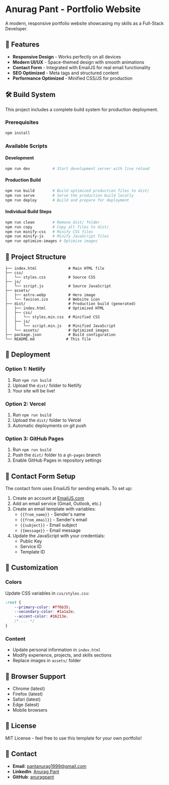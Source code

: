 # Anurag Pant - Portfolio Website

A modern, responsive portfolio website showcasing my skills as a Full-Stack Developer.

## 🚀 Features

- **Responsive Design** - Works perfectly on all devices
- **Modern UI/UX** - Space-themed design with smooth animations
- **Contact Form** - Integrated with EmailJS for real email functionality
- **SEO Optimized** - Meta tags and structured content
- **Performance Optimized** - Minified CSS/JS for production

## 🛠️ Build System

This project includes a complete build system for production deployment.

### Prerequisites

```bash
npm install
```

### Available Scripts

#### Development
```bash
npm run dev          # Start development server with live reload
```

#### Production Build
```bash
npm run build        # Build optimized production files to dist/
npm run serve        # Serve the production build locally
npm run deploy       # Build and prepare for deployment
```

#### Individual Build Steps
```bash
npm run clean        # Remove dist/ folder
npm run copy         # Copy all files to dist/
npm run minify-css   # Minify CSS files
npm run minify-js    # Minify JavaScript files
npm run optimize-images # Optimize images
```

## 📁 Project Structure

```
├── index.html              # Main HTML file
├── css/
│   └── styles.css          # Source CSS
├── js/
│   └── script.js           # Source JavaScript
├── assets/
│   ├── astro.webp          # Hero image
│   └── favicon.ico         # Website icon
├── dist/                   # Production build (generated)
│   ├── index.html          # Optimized HTML
│   ├── css/
│   │   └── styles.min.css  # Minified CSS
│   ├── js/
│   │   └── script.min.js   # Minified JavaScript
│   └── assets/             # Optimized images
├── package.json            # Build configuration
└── README.md              # This file
```

## 🚀 Deployment

### Option 1: Netlify
1. Run `npm run build`
2. Upload the `dist/` folder to Netlify
3. Your site will be live!

### Option 2: Vercel
1. Run `npm run build`
2. Upload the `dist/` folder to Vercel
3. Automatic deployments on git push

### Option 3: GitHub Pages
1. Run `npm run build`
2. Push the `dist/` folder to a `gh-pages` branch
3. Enable GitHub Pages in repository settings

## 📧 Contact Form Setup

The contact form uses EmailJS for sending emails. To set up:

1. Create an account at [EmailJS.com](https://www.emailjs.com/)
2. Add an email service (Gmail, Outlook, etc.)
3. Create an email template with variables:
   - `{{from_name}}` - Sender's name
   - `{{from_email}}` - Sender's email
   - `{{subject}}` - Email subject
   - `{{message}}` - Email message
4. Update the JavaScript with your credentials:
   - Public Key
   - Service ID
   - Template ID

## 🎨 Customization

### Colors
Update CSS variables in `css/styles.css`:
```css
:root {
    --primary-color: #ff6b35;
    --secondary-color: #1a1a2e;
    --accent-color: #16213e;
    /* ... */
}
```

### Content
- Update personal information in `index.html`
- Modify experience, projects, and skills sections
- Replace images in `assets/` folder

## 📱 Browser Support

- Chrome (latest)
- Firefox (latest)
- Safari (latest)
- Edge (latest)
- Mobile browsers

## 📄 License

MIT License - feel free to use this template for your own portfolio!

## 🤝 Contact

- **Email**: pantanurag1999@gmail.com
- **LinkedIn**: [Anurag Pant](https://linkedin.com/in/anurag-pant-3a0474163)
- **GitHub**: [anuragpant](https://github.com/anuragpant) 